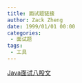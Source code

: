 ```yaml
---
title: 面试题链接
author: Zack Zheng
date: 1999/01/01 00:00
categories:
 - 面试题
tags:
 - 工具
---
```


[Java面试八股文](https://javabetter.cn/sidebar/sanfene/nixi.html)
